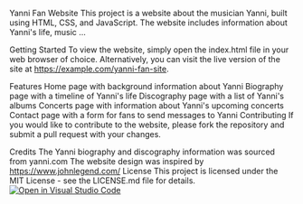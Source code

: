 Yanni Fan Website
This project is a website about the musician Yanni, built using HTML, CSS, and JavaScript. The website includes information about Yanni's life, music ...

Getting Started
To view the website, simply open the index.html file in your web browser of choice. Alternatively, you can visit the live version of the site at https://example.com/yanni-fan-site.

Features
Home page with background information about Yanni
Biography page with a timeline of Yanni's life
Discography page with a list of Yanni's albums
Concerts page with information about Yanni's upcoming concerts
Contact page with a form for fans to send messages to Yanni
Contributing
If you would like to contribute to the website, please fork the repository and submit a pull request with your changes.

Credits
The Yanni biography and discography information was sourced from yanni.com
The website design was inspired by https://www.johnlegend.com/
License
This project is licensed under the MIT License - see the LICENSE.md file for details.
[![Open in Visual Studio Code](https://classroom.github.com/assets/open-in-vscode-c66648af7eb3fe8bc4f294546bfd86ef473780cde1dea487d3c4ff354943c9ae.svg)](https://classroom.github.com/online_ide?assignment_repo_id=10621661&assignment_repo_type=AssignmentRepo)
